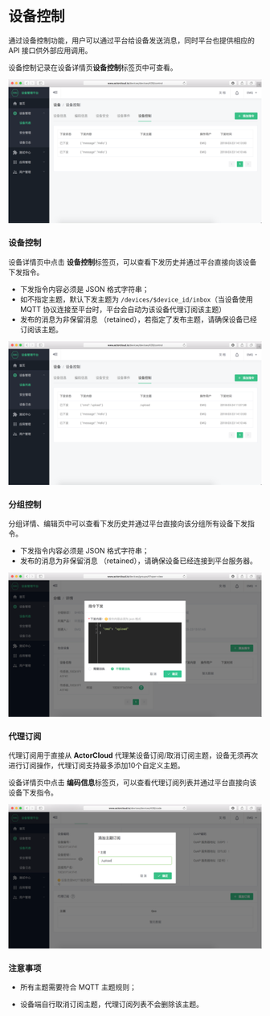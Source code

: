 # 设备控制

通过设备控制功能，用户可以通过平台给设备发送消息，同时平台也提供相应的 API 接口供外部应用调用。

设备控制记录在设备详情页**设备控制**标签页中可查看。

![](/assets/downstream_device.png)


### 设备控制

设备详情页中点击 **设备控制**标签页，可以查看下发历史并通过平台直接向该设备下发指令。

- 下发指令内容必须是 JSON 格式字符串；
- 如不指定主题，默认下发主题为 `/devices/$device_id/inbox`（当设备使用 MQTT 协议连接至平台时，平台会自动为该设备代理订阅该主题）
- 发布的消息为非保留消息 （retained），若指定了发布主题，请确保设备已经订阅该主题。

![](/assets/device_publish.png)


### 分组控制

分组详情、编辑页中可以查看下发历史并通过平台直接向该分组所有设备下发指令。

- 下发指令内容必须是 JSON 格式字符串；
- 发布的消息为非保留消息 （retained），请确保设备已经连接到平台服务器。

![](/assets/group_publish.png)


### 代理订阅

代理订阅用于直接从 **ActorCloud** 代理某设备订阅/取消订阅主题，设备无须再次进行订阅操作，代理订阅支持最多添加10个自定义主题。

设备详情页中点击 **编码信息**标签页，可以查看代理订阅列表并通过平台直接向该设备下发指令。

![](/assets/device_subscription.png)


### 注意事项

- 所有主题需要符合 MQTT 主题规则；

- 设备端自行取消订阅主题，代理订阅列表不会删除该主题。


